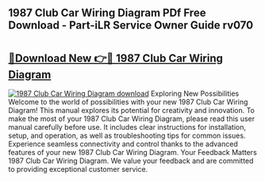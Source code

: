 ## 1987 Club Car Wiring Diagram PDf Free Download - Part-iLR Service Owner Guide rv070

# <h2><a href="http://dfmo7k.blite.top/?on=1987+Club+Car+Wiring+Diagram">🔗Download New 👉🔴 1987 Club Car Wiring Diagram</a></h2>

[![1987 Club Car Wiring Diagram download](https://i.imgur.com/lujVjoI.png)](http://dfmo7k.blite.top/?on=1987+Club+Car+Wiring+Diagram)
Exploring New Possibilities Welcome to the world of possibilities with your new 1987 Club Car Wiring Diagram! This manual explores its potential for creativity and innovation. To make the most of your 1987 Club Car Wiring Diagram, please read this user manual carefully before use. It includes clear instructions for installation, setup, and operation, as well as troubleshooting tips for common issues. Experience seamless connectivity and control thanks to the advanced features of your new 1987 Club Car Wiring Diagram. Your Feedback Matters 1987 Club Car Wiring Diagram. We value your feedback and are committed to providing exceptional customer service.
